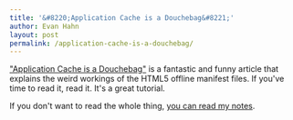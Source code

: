 ```yaml
---
title: '&#8220;Application Cache is a Douchebag&#8221;'
author: Evan Hahn
layout: post
permalink: /application-cache-is-a-douchebag/
---
```

["Application Cache is a Douchebag"][1] is a fantastic and funny article that explains the weird workings of the HTML5 offline manifest files. If you've time to read it, read it. It's a great tutorial.

If you don't want to read the whole thing, [you can read my notes][2].

 [1]: http://www.alistapart.com/articles/application-cache-is-a-douchebag/
 [2]: https://evanhahn.com/wp-content/uploads/2012/05/how-to-appcache.txt
